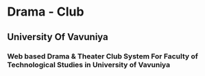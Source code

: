 # Drama - Club 
## University Of Vavuniya 
### Web based Drama & Theater Club System For Faculty of Technological Studies in University of Vavuniya
